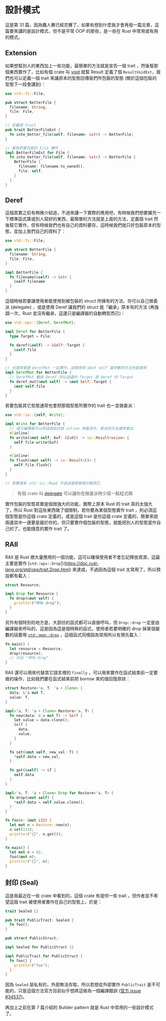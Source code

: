 設計模式
========

這是第 31 篇，因為鐵人賽已經完賽了，如果有想到什麼我才會再發一篇文章，這篇要來講的是設計模式，但不是平常 OOP 的那些，是一些在 Rust 中常用或有用的模式。

Extension
---------

如果想幫別人的東西加上一些功能，最簡單的方法就是宣告一個 trait ，然後幫那個東西實作了，比如有個 crate 叫 [void](https://github.com/reem/rust-void) 就幫 Result 定義了個 `ResultVoidExt`，我們也可以定義一個 trait 來讓原本的型態回傳我們所包裝的型態 (關於這個包裝的型態下一段會講到)：

```rust
use std::fs::File;

pub struct BetterFile {
  filename: String,
  file: File,
}

// 定義個 trait
pub trait BetterFileExt {
  fn into_better_file(self, filename: &str) -> BetterFile;
}

// 幫我們要包裝的 File 實作
impl BetterFileExt for File {
  fn into_better_file(self, filename: &str) -> BetterFile {
    BetterFile {
      filename: filename.to_owned(),
      file: self,
    }
  }
}
```

Deref
-----

這個其實之前有稍微介紹過，不過來講一下實際的應用吧，有時候我們想要擴充一下標準函式庫或別人寫好的東西，最簡單的方法就是上面的方法，定義個 trait 然後幫它實作，但有時候我們也有自己的資料要存，這時候我們就只好包裝原本的型態，並加上我們自己的資料了：

```rust
use std::fs::File;

pub struct BetterFile {
  filename: String,
  file: File,
}

impl BetterFile {
  fn filename(&self) -> &str {
    &self.filename
  }
}
```

這個時候若要讓使用者能使用到被包裝的 struct 所擁有的方法，你可以自己做委派 (delegate) ，或是使用 Deref 讓我們的 struct 能「繼承」原本有的方法 (再強調一次，Rust 並沒有繼承，這邊只是編譯器的自動轉型而已)：

```rust
use std::ops::{Deref, DerefMut};

impl Deref for BetterFile {
  type Target = File;

  fn deref(&self) -> &Self::Target {
    &self.file
  }
}

// 也通常會連 DerefMut 一起實作，這樣使用 &mut self 當參數的方法也能使用
impl DerefMut for BetterFile {
  // DerefMut 繼承 Deref 所以這邊的 Target 是 Deref 的 Target
  fn deref_mut(&mut self) -> &mut Self::Target {
    &mut self.file
  }
}
```

若要包裝其它型態通常也會把那個型態所實作的 trait 也一並做委派：

```rust
use std::io::{self, Write};

impl Write for BetterFile {
  // 提示編譯器可以把這個函式做 inline 來最佳作，委派的方法通常會加
  #[inline]
  fn write(&mut self, buf: &[u8]) -> io::Result<usize> {
    self.file.write(buf)
  }

  #[inline]
  fn flush(&mut self) -> io::Result<()> {
    self.file.flush()
  }
}

// 其實還有 std::io::Read 不過這邊就做個示範而已
```

> 有個 crate 叫 [delegate](https://github.com/chancancode/rust-delegate) 可以讓你在做委派時少寫一點程式碼

實作包裝的型態其實是個很強大的功能，實際上原本 Rust 的 trait 真的太強大了，所以 Rust 對這些東西做了個限制，若你要為某個型態實作 trait ，則必須這個型態是你這個 crate 定義的，或是這個 trait 是你這個 crate 定義的，簡單來說兩邊其中一邊要是屬於你的，但只要實作個包裝的型態，就能把別人的型態當作自己的了，也能隨意的實作 trait 了。

RAII
----

RAII 是 Rust 裡大量應用的一個功能，這可以確保使用者不會忘記釋放資源，這最主要是實作 [`std::ops::Drop`])(https://doc.rust-lang.org/std/ops/trait.Drop.html) 來達成，不過因為這個 trait 太常用了，所以預設都有載入：

```rust
struct Resource;

impl Drop for Resource {
  fn drop(&mut self) {
    println!("呼叫 drop");
  }
}
```

另外有個特別的地方是，大部份的函式都可以直接呼叫，但 `Drop::drop` 一定是由編譯器來呼叫的，這是因為這是個特殊的函式，使用者若要明確的 drop 掉某個變數的話要用 [`std::mem::drop`](https://doc.rust-lang.org/std/mem/fn.drop.html) ，這個函式同樣因為常用所以有預先載入：

```rust
fn main() {
  let resource = Resource;
  drop(resource);
  // 印出 "呼叫 drop"
}
```

RAII 還可以用來代替其它語言裡的 `finally` ，可以用來實作在函式結束前一定要做的操作，比如我們要在函式結束前把 borrow 來的值回復原狀：

```rust
struct Restore<'a, T: 'a + Clone> {
  data: &'a mut T,
  value: T,
}

impl<'a, T: 'a + Clone> Restore<'a, T> {
  fn new(data: &'a mut T) -> Self {
    let value = data.clone();
    Self {
      data,
      value,
    }
  }

  fn set(&mut self, new_val: T) {
    *self.data = new_val;
  }

  fn get(&self) -> &T {
    self.data
  }
}

impl<'a, T: 'a + Clone> Drop for Restore<'a, T> {
  fn drop(&mut self) {
    *self.data = self.value.clone();
  }
}

fn foo(n: &mut i32) {
  let mut n = Restore::new(n);
  n.set(123);
  println!("{}", n.get());
}

fn main() {
  let mut n = 42;
  foo(&mut n);
  println!("{}", n);
}
```

封印 (Seal)
-----------

這是我最近在一些 crate 中看到的，這個 crate 有提供一些 trait ，但作者並不希望這個 trait 被使用者實作在自己的型態上，於是：

```rust
trait Sealed {}

pub trait PublicTrait: Sealed {
  fn foo();
}

pub struct PublicStruct;

impl Sealed for PublicStruct {}

impl PublicTrait for PublicStruct {
  fn foo() {
    println!("foo");
  }
}
```

因為 `Sealed` 是私有的，外部無法存取，所以若想從外部實作 `PublicTrait` 是不可能的，只是這個方法官方目前似乎想將這做為一個編譯錯誤 ([官方 issue #34537](https://github.com/rust-lang/rust/issues/34537))。

再加上之前在第 7 篇介紹的 Builder pattern 就是 Rust 中常用的一些設計模式了。
